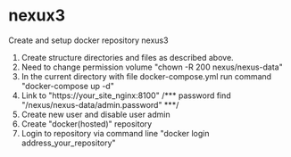 # nexux3
Create and setup docker repository nexus3
1. Create structure directories and files as described above.
2. Need to change permission volume "chown -R 200 nexus/nexus-data"
3. In the current directory with file docker-compose.yml run command "docker-compose up -d"
4. Link to "https://your_site_nginx:8100" /*** password find "/nexus/nexus-data/admin.password" ***/
5. Create new user and disable user admin
6. Create "docker(hosted)" repository
5. Login to repository via command line "docker login address_your_repository"
